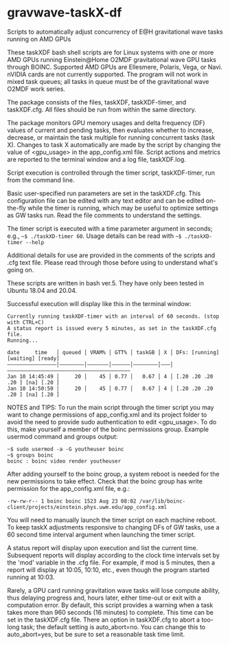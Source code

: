 # gravwave-taskX-df
Scripts to automatically adjust concurrency of E@H gravitational wave tasks running on AMD GPUs

These taskXDF bash shell scripts are for Linux systems with one or more AMD GPUs running Einstein@Home O2MDF gravitational wave GPU tasks through BOINC. Supported AMD GPUs are Ellesmere, Polaris, Vega, or Navi. nVIDIA cards are not currently supported. The program will not work in mixed task queues; all tasks in queue must be of the gravitational wave O2MDF work series.

The package consists of the files, taskXDF, taskXDF-timer, and taskXDF.cfg. All files should be run from within the same directory.

The package monitors GPU memory usages and delta frequency (DF) values of current and pending tasks, then evaluates whether to increase, decrease, or maintain the task multiple for running concurrent tasks (task X). Changes to task X automatically are made by the script by changing the value of <gpu_usage> in the app_config.xml file. Script actions and metrics are reported to the terminal window and a log file, taskXDF.log.

Script execution is controlled through the timer script, taskXDF-timer, run from the command line. 

Basic user-specified run parameters are set in the taskXDF.cfg. This configuration file can be edited with any text editor and can be edited on-the-fly while the timer is running, which may be useful to optimize settings as GW tasks run. Read the file comments to understand the settings.

The timer script is executed with a time parameter argument in seconds; e.g., `~$ ./taskXD-timer 60`. 
Usage details can be read with `~$ ./taskXD-timer --help`

Additional details for use are provided in the comments of the scripts and .cfg text file. Please read through those before using to understand what's going on. 

These scripts are written in bash ver.5. They have only been tested in Ubuntu 18.04 and 20.04.

Successful execution will display like this in the terminal window:
```
Currently running taskXDF-timer with an interval of 60 seconds. (stop with CTRL+C)
A status report is issued every 5 minutes, as set in the taskXDF.cfg file.
Running...

date     time   │ queued │ VRAM% │ GTT% │ taskGB │ X │ DFs: [running] [waiting] [ready]
————————————————│————————│———————│——————│————————│———│————————————————————————————————————————
Jan 10 14:45:49 │     20 │    45 │ 0.77 │   0.67 │ 4 │ [.20 .20 .20 .20 ] [na] [.20 ]
Jan 10 14:50:50 │     20 │    45 │ 0.77 │   0.67 │ 4 │ [.20 .20 .20 .20 ] [na] [.20 ]
```

NOTES and TIPS:
To run the main script through the timer script you may want to change permissions of app_config.xml and its project folder to avoid the need to provide sudo authentication to edit <gpu_usage>.
To do this, make yourself a member of the boinc permissions group. Example usermod command and groups output:
```
~$ sudo usermod -a -G youtheuser boinc
~$ groups boinc
boinc : boinc video render youtheuser
```
After adding yourself to the boinc group, a system reboot is needed for the new permissions to take effect.
Check that the boinc group has write permission for the app_config.xml file, e.g.:

`-rw-rw-r-- 1 boinc boinc 1523 Aug 23 08:02 /var/lib/boinc-client/projects/einstein.phys.uwm.edu/app_config.xml`

You will need to manually launch the timer script on each machine reboot.
To keep taskX adjustments responsive to changing DFs of GW tasks, use a 60 second time interval argument when launching the timer script.

A status report will display upon execution and list the current time. Subsequent reports will display according to the clock time intervals set by the 'mod' variable in the .cfg file. For example, if mod is 5 minutes, then a report will display at 10:05, 10:10, etc., even though the program started running at 10:03.

Rarely, a GPU card running gravitation wave tasks will lose compute ability, thus
delaying progress and, hours later, either time-out or exit with a 
computation error. By default, this script provides a warning when a task takes 
more than 960 seconds (16 minutes) to complete. This time can be set in the taskXDF.cfg file. 
There an option in taskXDF.cfg to abort a too-long task; the default setting is
auto_abort=no. You can change this to auto_abort=yes, but be sure to set a reasonable
task time limit.
